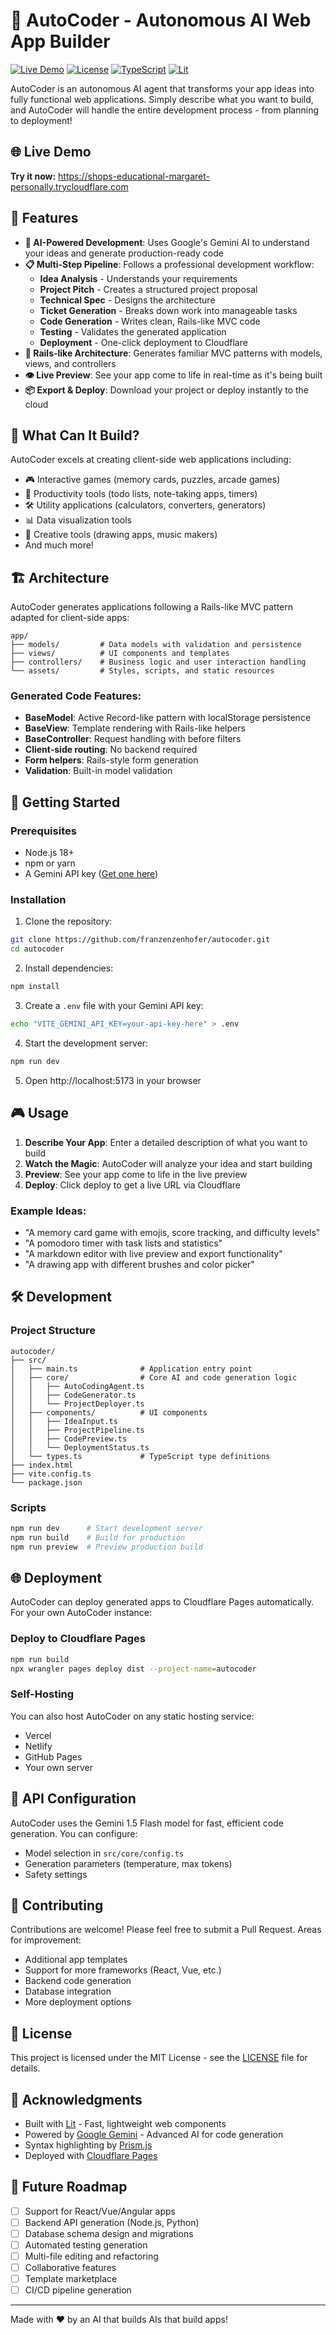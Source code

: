 # 🤖 AutoCoder - Autonomous AI Web App Builder

[![Live Demo](https://img.shields.io/badge/Live%20Demo-Cloudflare-orange)](https://shops-educational-margaret-personally.trycloudflare.com)
[![License](https://img.shields.io/badge/License-MIT-blue.svg)](LICENSE)
[![TypeScript](https://img.shields.io/badge/TypeScript-4.9+-blue)](https://www.typescriptlang.org/)
[![Lit](https://img.shields.io/badge/Lit-3.0+-blue)](https://lit.dev/)

AutoCoder is an autonomous AI agent that transforms your app ideas into fully functional web applications. Simply describe what you want to build, and AutoCoder will handle the entire development process - from planning to deployment!

## 🌐 Live Demo

**Try it now:** https://shops-educational-margaret-personally.trycloudflare.com

## 🚀 Features

- **🧠 AI-Powered Development**: Uses Google's Gemini AI to understand your ideas and generate production-ready code
- **📋 Multi-Step Pipeline**: Follows a professional development workflow:
  - **Idea Analysis** - Understands your requirements
  - **Project Pitch** - Creates a structured project proposal
  - **Technical Spec** - Designs the architecture
  - **Ticket Generation** - Breaks down work into manageable tasks
  - **Code Generation** - Writes clean, Rails-like MVC code
  - **Testing** - Validates the generated application
  - **Deployment** - One-click deployment to Cloudflare
- **🎨 Rails-like Architecture**: Generates familiar MVC patterns with models, views, and controllers
- **👁️ Live Preview**: See your app come to life in real-time as it's being built
- **📦 Export & Deploy**: Download your project or deploy instantly to the cloud

## 🎯 What Can It Build?

AutoCoder excels at creating client-side web applications including:
- 🎮 Interactive games (memory cards, puzzles, arcade games)
- 📝 Productivity tools (todo lists, note-taking apps, timers)
- 🛠️ Utility applications (calculators, converters, generators)
- 📊 Data visualization tools
- 🎨 Creative tools (drawing apps, music makers)
- And much more!

## 🏗️ Architecture

AutoCoder generates applications following a Rails-like MVC pattern adapted for client-side apps:

```
app/
├── models/         # Data models with validation and persistence
├── views/          # UI components and templates
├── controllers/    # Business logic and user interaction handling
└── assets/         # Styles, scripts, and static resources
```

### Generated Code Features:
- **BaseModel**: Active Record-like pattern with localStorage persistence
- **BaseView**: Template rendering with Rails-like helpers
- **BaseController**: Request handling with before filters
- **Client-side routing**: No backend required
- **Form helpers**: Rails-style form generation
- **Validation**: Built-in model validation

## 🚀 Getting Started

### Prerequisites
- Node.js 18+ 
- npm or yarn
- A Gemini API key ([Get one here](https://makersuite.google.com/app/apikey))

### Installation

1. Clone the repository:
```bash
git clone https://github.com/franzenzenhofer/autocoder.git
cd autocoder
```

2. Install dependencies:
```bash
npm install
```

3. Create a `.env` file with your Gemini API key:
```bash
echo "VITE_GEMINI_API_KEY=your-api-key-here" > .env
```

4. Start the development server:
```bash
npm run dev
```

5. Open http://localhost:5173 in your browser

## 🎮 Usage

1. **Describe Your App**: Enter a detailed description of what you want to build
2. **Watch the Magic**: AutoCoder will analyze your idea and start building
3. **Preview**: See your app come to life in the live preview
4. **Deploy**: Click deploy to get a live URL via Cloudflare

### Example Ideas:
- "A memory card game with emojis, score tracking, and difficulty levels"
- "A pomodoro timer with task lists and statistics"
- "A markdown editor with live preview and export functionality"
- "A drawing app with different brushes and color picker"

## 🛠️ Development

### Project Structure
```
autocoder/
├── src/
│   ├── main.ts              # Application entry point
│   ├── core/                # Core AI and code generation logic
│   │   ├── AutoCodingAgent.ts
│   │   ├── CodeGenerator.ts
│   │   └── ProjectDeployer.ts
│   ├── components/          # UI components
│   │   ├── IdeaInput.ts
│   │   ├── ProjectPipeline.ts
│   │   ├── CodePreview.ts
│   │   └── DeploymentStatus.ts
│   └── types.ts             # TypeScript type definitions
├── index.html
├── vite.config.ts
└── package.json
```

### Scripts
```bash
npm run dev      # Start development server
npm run build    # Build for production
npm run preview  # Preview production build
```

## 🌐 Deployment

AutoCoder can deploy generated apps to Cloudflare Pages automatically. For your own AutoCoder instance:

### Deploy to Cloudflare Pages
```bash
npm run build
npx wrangler pages deploy dist --project-name=autocoder
```

### Self-Hosting
You can also host AutoCoder on any static hosting service:
- Vercel
- Netlify  
- GitHub Pages
- Your own server

## 📝 API Configuration

AutoCoder uses the Gemini 1.5 Flash model for fast, efficient code generation. You can configure:
- Model selection in `src/core/config.ts`
- Generation parameters (temperature, max tokens)
- Safety settings

## 🤝 Contributing

Contributions are welcome! Please feel free to submit a Pull Request. Areas for improvement:
- Additional app templates
- Support for more frameworks (React, Vue, etc.)
- Backend code generation
- Database integration
- More deployment options

## 📄 License

This project is licensed under the MIT License - see the [LICENSE](LICENSE) file for details.

## 🙏 Acknowledgments

- Built with [Lit](https://lit.dev/) - Fast, lightweight web components
- Powered by [Google Gemini](https://deepmind.google/technologies/gemini/) - Advanced AI for code generation
- Syntax highlighting by [Prism.js](https://prismjs.com/)
- Deployed with [Cloudflare Pages](https://pages.cloudflare.com/)

## 🔮 Future Roadmap

- [ ] Support for React/Vue/Angular apps
- [ ] Backend API generation (Node.js, Python)
- [ ] Database schema design and migrations
- [ ] Automated testing generation
- [ ] Multi-file editing and refactoring
- [ ] Collaborative features
- [ ] Template marketplace
- [ ] CI/CD pipeline generation

---

Made with ❤️ by an AI that builds AIs that build apps!